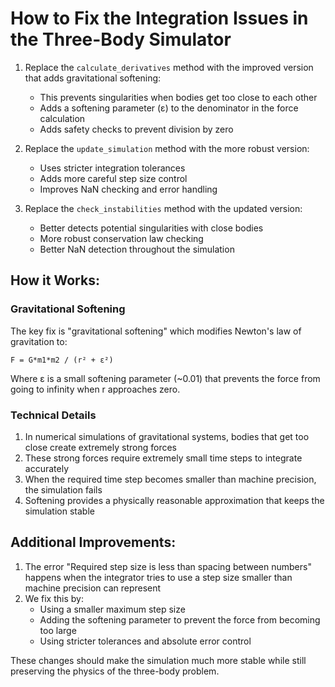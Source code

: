 # How to Fix the Integration Issues in the Three-Body Simulator

1. Replace the `calculate_derivatives` method with the improved version that adds gravitational softening:
   - This prevents singularities when bodies get too close to each other
   - Adds a softening parameter (ε) to the denominator in the force calculation
   - Adds safety checks to prevent division by zero

2. Replace the `update_simulation` method with the more robust version:
   - Uses stricter integration tolerances
   - Adds more careful step size control
   - Improves NaN checking and error handling

3. Replace the `check_instabilities` method with the updated version:
   - Better detects potential singularities with close bodies
   - More robust conservation law checking
   - Better NaN detection throughout the simulation

## How it Works:

### Gravitational Softening
The key fix is "gravitational softening" which modifies Newton's law of gravitation to:

```
F = G*m1*m2 / (r² + ε²)
```

Where ε is a small softening parameter (~0.01) that prevents the force from going to infinity when r approaches zero.

### Technical Details
1. In numerical simulations of gravitational systems, bodies that get too close create extremely strong forces
2. These strong forces require extremely small time steps to integrate accurately
3. When the required time step becomes smaller than machine precision, the simulation fails
4. Softening provides a physically reasonable approximation that keeps the simulation stable

## Additional Improvements:

1. The error "Required step size is less than spacing between numbers" happens when the integrator tries to use a step size smaller than machine precision can represent
2. We fix this by:
   - Using a smaller maximum step size
   - Adding the softening parameter to prevent the force from becoming too large
   - Using stricter tolerances and absolute error control

These changes should make the simulation much more stable while still preserving the physics of the three-body problem.
